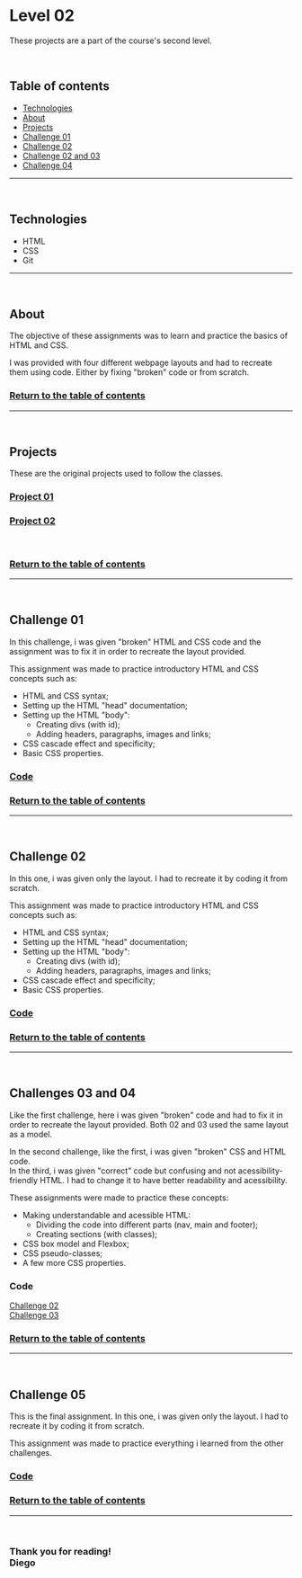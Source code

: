 # **Level 02**
These projects are a part of the course's second level.

<br>

## Table of contents
- [Technologies](#technologies)
- [About](#about)
- [Projects](#projects)
- [Challenge 01](#challenge-01)
- [Challenge 02](#challenge-02)
- [Challenge 02 and 03](#challenges-02-and-03)
- [Challenge 04](#challenge-04)

---
<br/>

## Technologies
- HTML
- CSS
- Git

---
<br/>

## About
The objective of these assignments was to learn and practice the basics of HTML and CSS.

I was provided with four different webpage layouts and had to recreate them using code. Either by fixing "broken" code or from scratch.

### [Return to the table of contents](#table-of-contents)

---
<br/>


## Projects
These are the original projects used to follow the classes.<br>
### [Project 01](./project-01/)
### [Project 02](./project-02/)
<br>

### [Return to the table of contents](#table-of-contents)

---
<br/>

## Challenge 01
In this challenge, i was given "broken" HTML and CSS code and the assignment was to fix it in order to recreate the layout provided.

This assignment was made to practice introductory HTML and CSS concepts such as:
- HTML and CSS syntax;
- Setting up the HTML "head" documentation;
- Setting up the HTML "body":
	- Creating divs (with id);
	- Adding headers, paragraphs, images and links;
- CSS cascade effect and specificity;
- Basic CSS properties.

### [Code](./challenge-01/)

### [Return to the table of contents](#table-of-contents)

---
<br/>

## Challenge 02
In this one, i was given only the layout. I had to recreate it by coding it from scratch.

This assignment was made to practice introductory HTML and CSS concepts such as:
- HTML and CSS syntax;
- Setting up the HTML "head" documentation;
- Setting up the HTML "body":
	- Creating divs (with id);
	- Adding headers, paragraphs, images and links;
- CSS cascade effect and specificity;
- Basic CSS properties.

### [Code](./challenge-02/)

### [Return to the table of contents](#table-of-contents)

---
<br/>

## Challenges 03 and 04
Like the first challenge, here i was given "broken" code and had to fix it in order to recreate the layout provided. Both 02 and 03 used the same layout as a model.

In the second challenge, like the first, i was given "broken" CSS and HTML code.<br> 
In the third, i was given "correct" code but confusing and not acessibility-friendly HTML. I had to change it to have better readability and acessibility.

These assignments were made to practice these concepts:
- Making understandable and acessible HTML:
	- Dividing the code into different parts (nav, main and footer);
	- Creating sections (with classes);
- CSS box model and Flexbox;
- CSS pseudo-classes;
- A few more CSS properties.

### Code
[Challenge 02](./challenge-03/)<br/>
[Challenge 03](./challenge-04/)

### [Return to the table of contents](#table-of-contents)

---
<br/>

## Challenge 05
This is the final assignment. In this one, i was given only the layout. I had to recreate it by coding it from scratch.

This assignment was made to practice everything i learned from the other challenges.

### [Code](./challenge-05/)

### [Return to the table of contents](#table-of-contents)

---
<br/>

### **Thank you for reading!**<br/>Diego
